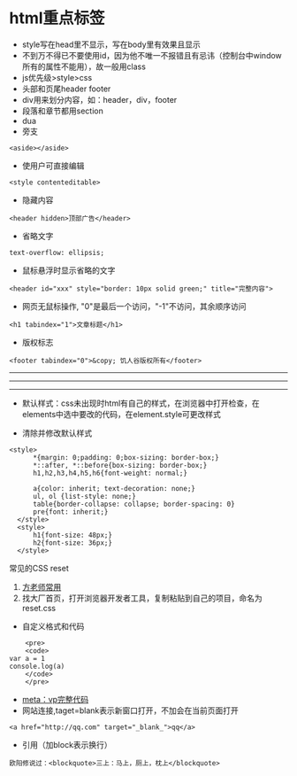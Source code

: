 # html重点标签
* style写在head里不显示，写在body里有效果且显示
* 不到万不得已不要使用id，因为他不唯一不报错且有忌讳（控制台中window所有的属性不能用），故一般用class
* js优先级>style>css
* 头部和页尾header footer
* div用来划分内容，如：header，div，footer
* 段落和章节都用section
* dua
* 旁支
```
<aside></aside>
```
* 使用户可直接编辑
```
<style contenteditable>
```
* 隐藏内容
```
<header hidden>顶部广告</header>
```
* 省略文字
```
text-overflow: ellipsis;
```
* 鼠标悬浮时显示省略的文字
```
<header id="xxx" style="border: 10px solid green;" title="完整内容">
 ```
* 网页无鼠标操作, "0"是最后一个访问，"-1"不访问，其余顺序访问
```  
<h1 tabindex="1">文章标题</h1>
```
* 版权标志
```
<footer tabindex="0">&copy; 饥人谷版权所有</footer>
```
***
***
***
* 默认样式：css未出现时html有自己的样式，在浏览器中打开检查，在elements中选中要改的代码，在element.style可更改样式

* 清除并修改默认样式
```
<style>
      *{margin: 0;padding: 0;box-sizing: border-box;}
      *::after, *::before{box-sizing: border-box;}
      h1,h2,h3,h4,h5,h6{font-weight: normal;}

      a{color: inherit; text-decoration: none;}
      ul, ol {list-style: none;}
      table{border-collapse: collapse; border-spacing: 0}
      pre{font: inherit;}
  </style>
  <style>
      h1{font-size: 48px;}
      h2{font-size: 36px;}
  </style>
```
常见的CSS reset
1. [方老师常用](https://gist.github.com/FrankFang/df5e57a0799823ed89a960a642b3a1e2)
2. 找大厂首页，打开浏览器开发者工具，复制粘贴到自己的项目，命名为reset.css

* 自定义格式和代码
```
    <pre>
    <code>
var a = 1
console.log(a)    
    </code>
    </pre>
```
* [meta：vp完整代码](http://blog.yingj.net/archives/vscodematevp)
* 网站连接,taget=blank表示新窗口打开，不加会在当前页面打开
```
<a href="http://qq.com" target="_blank_">qq</a>
```
* 引用（加block表示换行）
```
欧阳修说过：<blockquote>三上：马上，厕上，枕上</blockquote>
```
